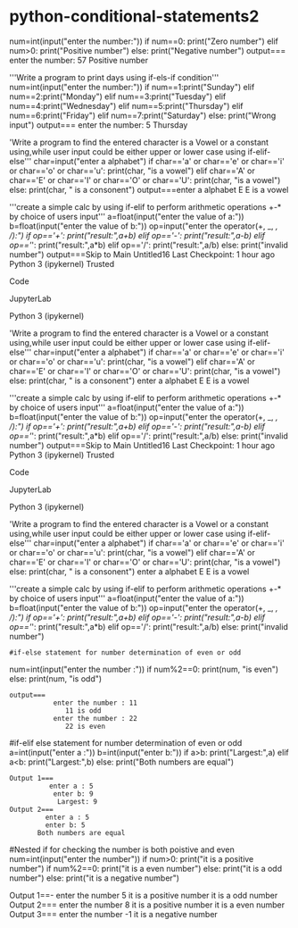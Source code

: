 # python-conditional-statements2
num=int(input("enter the number:"))
if num==0:
    print("Zero number")
elif num>0:
    print("Positive number")
else:
    print("Negative number")
output===
          enter the number: 57
          Positive number

'''Write a program to print days using if-els-if condition'''
num=int(input("enter the number:"))
if num==1:print("Sunday")
elif num==2:print("Monday")
elif num==3:print("Tuesday")
elif num==4:print("Wednesday")
elif num==5:print("Thursday")
elif num==6:print("Friday")
elif num==7:print("Saturday")
else:
    print("Wrong input")
output===
          enter the number: 5
           Thursday


'Write a program to find the entered character is a Vowel or a constant using,while user input could be either upper or lower case using if-elif-else'''
char=input("enter a alphabet")
if char=='a' or char=='e' or char=='i' or char=='o' or char=='u':
    print(char, "is a vowel")
elif char=='A' or char=='E' or char=='I' or char=='O' or char=='U':
    print(char, "is a vowel")
else:
    print(char, " is a consonent")
output===enter a alphabet E
E is a vowel

'''create a simple calc by using if-elif to perform arithmetic operations +-* by choice of users input'''
a=float(input("enter the value of a:"))
b=float(input("enter the value of b:"))
op=input("enter the operator(+, _, *, /):")
if op=='+':
    print("result:",a+b)
elif op=='-':
    print("result:",a-b)
elif op=='*':
    print("result:",a*b)
elif op=='/':
    print("result:",a/b)
else:
    print("invalid number")
output===Skip to Main
Untitled16
Last Checkpoint: 1 hour ago
Python 3 (ipykernel)
Trusted










Code

JupyterLab


Python 3 (ipykernel)


'Write a program to find the entered character is a Vowel or a constant using,while user input could be either upper or lower case using if-elif-else'''
char=input("enter a alphabet")
if char=='a' or char=='e' or char=='i' or char=='o' or char=='u':
    print(char, "is a vowel")
elif char=='A' or char=='E' or char=='I' or char=='O' or char=='U':
    print(char, "is a vowel")
else:
    print(char, " is a consonent")
enter a alphabet E
E is a vowel







'''create a simple calc by using if-elif to perform arithmetic operations +-* by choice of users input'''
a=float(input("enter the value of a:"))
b=float(input("enter the value of b:"))
op=input("enter the operator(+, _, *, /):")
if op=='+':
    print("result:",a+b)
elif op=='-':
    print("result:",a-b)
elif op=='*':
    print("result:",a*b)
elif op=='/':
    print("result:",a/b)
else:
    print("invalid number")
    output===Skip to Main
Untitled16
Last Checkpoint: 1 hour ago
Python 3 (ipykernel)
Trusted










Code

JupyterLab


Python 3 (ipykernel)


'Write a program to find the entered character is a Vowel or a constant using,while user input could be either upper or lower case using if-elif-else'''
char=input("enter a alphabet")
if char=='a' or char=='e' or char=='i' or char=='o' or char=='u':
    print(char, "is a vowel")
elif char=='A' or char=='E' or char=='I' or char=='O' or char=='U':
    print(char, "is a vowel")
else:
    print(char, " is a consonent")
enter a alphabet E
E is a vowel







'''create a simple calc by using if-elif to perform arithmetic operations +-* by choice of users input'''
a=float(input("enter the value of a:"))
b=float(input("enter the value of b:"))
op=input("enter the operator(+, _, *, /):")
if op=='+':
    print("result:",a+b)
elif op=='-':
    print("result:",a-b)
elif op=='*':
    print("result:",a*b)
elif op=='/':
    print("result:",a/b)
else:
    print("invalid number")



    #if-else statement for number determination of even or odd
num=int(input("enter the number :"))
if num%2==0:
    print(num, "is even")
else:
    print(num, "is odd")
    
    output===
               enter the number : 11
                  11 is odd
               enter the number : 22
                  22 is even

#if-elif else statement for number determination of even or odd
a=int(input("enter a :"))
b=int(input("enter b:"))
if a>b:
    print("Largest:",a)
elif a<b:
    print("Largest:",b)
else:
    print("Both numbers are equal")

    Output 1===
              enter a : 5
               enter b: 9
                Largest: 9
    Output 2===
             enter a : 5
             enter b: 5
           Both numbers are equal

 
 
#Nested if for checking the number is both poistive and even 
num=int(input("enter the number"))
if num>0:
    print("it is a positive number")
    if num%2==0:
        print("it is a even number")
    else:
        print("it is a odd  number")
else:
    print("it is a negative number")

Output 1==-
         enter the number 5
     it is a positive number
        it is a odd  number
Output 2===
        enter the number 8
     it is a positive number
        it is a even number
Output 3===
            enter the number -1
           it is a negative number


    
